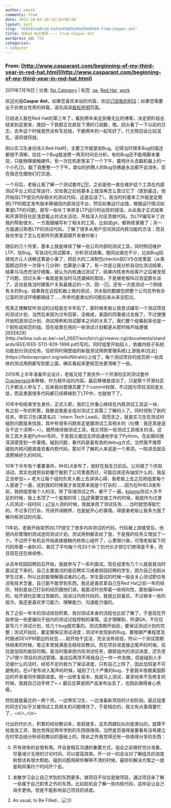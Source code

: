 ```yaml
---
author: amosk
comments: true
date: 2011-10-04 20:18:36+00:00
layout: post
slug: '%e5%9c%a8red-hat%e4%b8%a4%e5%b9%b4-from-caspar-ant'
title: 在Red Hat两年---- From Caspar Ant
wordpress_id: 733
categories:
- Computer
---
```





### From: [http://www.casparant.com/beginning-of-my-third-year-in-red-hat.html](http://www.casparant.com/beginning-of-my-third-year-in-red-hat.html)




2011年7月16日 | 分类: [No Category](http://www.casparant.com/category/default) | 标签: [qa](http://www.casparant.com/tag/qa), [Red Hat](http://www.casparant.com/tag/red-hat), [work](http://www.casparant.com/tag/work)





















欢迎光临**Caspar Ant**，如果您喜欢本站的内容，欢迎[订阅我的RSS](http://fusion.google.com/add?feedurl=http://feeds2.feedburner.com/CasparAnt)；如果您需要出于非商业性质的转载，请先阅读[版权声明](http://www.casparant.com/copyright-notice)页面。






已经进入我在Red Hat的第三年了，看到两年来这贫瘠无比的博客，决定把阶段总结发到这里来，挽回一下我那正在疯狂下滑的订阅数，嗯。回头看了一下以前的日志，去年这个时候竟然没有写总结，干脆两年的一起写好了。行文照旧会比较混乱，请将就将就。




刚以实习生身份进入Red Hat时，主要工作就是验Bug。记得当时很多Bug的描述都很不清晰，往往一个Bug就浪费一两天时间去分析。有的Bug还不能用脚本重现，只能物理接触硬件。有一次在机房里呆了一个下午，要用针头去戳机器上的一个小孔[[1](http://en.wikipedia.org/wiki/Non-maskable_interrupt)]，戳了我整整一个下午。类似的折腾人的Bug仿佛是永远都不会消失，现在我还在跟他们打交道。

一个月后，老板让我了解一个测试套件[LTP](http://ltp.sourceforge.net/)，之前是他一直在维护这个工具在内部测试平台上的正常运行，交给我之后他基本上就没再怎么管过它了（直到最近，他开始往LTP提交内存相关的测试代码，这是后话了）。我当时的基本工作就是定期把LTP的稳定发布版本移植回内部测试平台，然后如果运行出错，根据运行情况如果是LTP的问题，就写一些补丁来修复LTP运行时出现的错误。从此我才正式结束和开源项目社区浅尝辄止的试水活动，开始深入社区贡献代码。为LTP编写补丁对我的帮助很大，一方面跟编写补丁相关的工具，比如说git，都熟练掌握了；另一方面通过熟悉LTP的测试代码，了解了很多从用户空间测试内核功能的方法；而且我也学会了怎么在邮件列表里面跟开发者吵架:)

随后的几个月里，基本上就是继续了解一些公司内部的测试工具，同时照旧维护LTP，验Bug，写自动化测试脚本，分析测试结果。期间出错也不少，比如Bug回错地方让人误解这算是小事了，把巨大的二进制包checkin到CVS仓库里面（从美国那边同步一次得十几分钟）也算是小事了。有一次是让我分析自动化测试结果，结果马马虎虎没仔细看，就认为内核通过测试了，结果内核发布给客户之后被发现了问题，回过头来一看就是我当时马虎漏掉的那段，于是被老板叫过去促膝长谈了。这也是我当时跟客户关系最接近的一次，囧- -|||。还有一次是测试一个网络有关的Bug，结果我在远程机器上做的测试，洪水般的数据包把整个公司在所有办公室的测试环境都搞挂了……所幸的是类似的问题后来从来没犯过。

<!-- more -->而真正理解软件测试的过程是在半年后了，那时候老板让我尝试编写一个测试项目的测试计划，当然后来因为过年回家，没做成，美国的同事接过去做了。不过慢慢开始知道测试计划、测试用例和测试脚本之间的关系了。我们整个组看起来也是一个刚形成规范的组，现在组里在用的一些测试计划都是从那时候开始遵循[IEEE829](http://wilma.vub.ac.be/~se1_0607/svn/bin/cgi/viewvc.cgi/documents/standards/IEEE/IEEE-STD-829-1998.pdf)写的。同时组里开始招人，依据内核子系统功能划分测试任务。恰好同时隔壁组的新版测试用例管理系统(上游版本[在此](https://fedoraproject.org/wiki/Nitrate))上线了，每个测试项目的成员把一些具体的测试用例都写到那上面，确实看起来更规范也更清晰了一些。

2010年上半年准备毕业设计，老板又给了我另外一个开源社区的测试套件[Crackerjack](http://crackerjack.sourceforge.net/)来移植，作为我毕设的内容。最后移植是成功了，只是那个开源社区几乎都没人参与了，后来我向管理员要了个commit权限，不过因为项目活跃度太低，而且里面很多代码都已经移植到了LTP中，也就抛下了。

10年中旬结束学生身份，正式入职，我的工作重心继续在内核测试工具这一块，有之前一年的积累，我敢说我是全组对测试工具第二了解的人了。同时领到了新的任务，带实习生(美其名曰：Intern Tech Lead)，简而言之，就是实习生在测试时碰到问题就来找我，其中有很多问题肯定是跟测试工具相关的（吐槽：我还真是适合干这个活啊>.<）。既然继续做测试工具，我又领到一些测试工具相关的活，这些工具大多是Python写的，于是我又被迫无师自通地学会了Python。在此期间我深深感受到一件事情，碰到问题，看代码是最有效的debug方式。当然我不推荐碰到内核问题直接去看内核代码，那对不了解的人来说是一个黑洞，一陷进去就会浪费掉好久的时间。

10年下半年有个重要事件，RHEL6发布了，刚好在我生日前后。公司搞了个庆祝活动，其实也就把自助餐厅搬到了公司里面而已，可能后续还有抽奖什么的，我反正没参加=.= 老大让每个组的负责人都上去讲讲心得，我老板上去之后把组里每个人感谢了一遍，说到我的时候我才发现原来我是个打杂的……因为在RHEL6发布前，我把组里每个人的活，除了存储测试之外，都干了一遍。[kdump](http://wangcong.org/blog/?p=1416)测试人手不足的时候，我上去顶了一个星期的班；[DUP](http://dup.et.redhat.com/)需要交接工作的时候，我就作为过渡人员测试一段时间；[v7](https://fedorahosted.org/v7/)没人测的时候，我就承担了测试任务……当时就觉得挺忙的，不过多打打杂，开阔开阔眼界，也是挺开心的事情。得感谢老板让我多方面了解内核测试的内容。

11年初，老板开始突然向LTP提交了很多内存测试的代码，代码被上游接受后，他把内存管理的测试连同测试计划，测试用例都丢给了我，于是我的任务又增加了一个。不过终于有机会开始直接接触内核核心组件了，心里很兴奋。可惜老板留下的代码带着一身BUG，我花了平均每个月20个补丁的代价才把它们修得差不多，而且现在还在继续修。

从去年校园招聘前后开始，我就参与了一系列面试。现在组里有几个人就是我当时面试定下来的。自己主要面试的是应聘实习或者校园招聘的学生，因为自己也刚从学生过来，所以比较能理解面试者的心态。学生面试的时候一般会关心测试职位有没有技术含量，自己能不能学到东西。我总是喜欢拿自己在Red Hat之前一年的经历，特别是自己打杂的经历跟他们讲。我面试时也带着一些倾向性，那些偏Geek的，给开源社区做过贡献的，阅读过内核代码的，我就比较喜欢。不过根本一些的层次，我还是喜欢学习能力、理解能力、沟通能力强的。

有了之前一年半的测试经验积累，我对测试本身的流程也比较了解了，于是现在开始参加一些更偏向于组内的测试过程控制的事情。这才理解到，所谓QA，不仅仅是写几个测试计划，验几个bug就完事的。测试周期开始前，要保证测试计划的完整；测试开始后，要定期保证测试进度；测试中发现新的Bug，要根据严重程度及时跟进DEV/PM那边的状态……刚开始干这活，完全没有经验，所以一个测试周期快结束的时候，笔记本里就满是总结经验教训。而在项目进度接近尾声的时候，往往是加班的疯狂时期。我当时既承担内存测试任务，跟踪组内的测试进度，还负责了v7那个项目的测试管理。虽说后两项不用我自己一件一件去做，但是碰到人手交接什么的活时，经验不足的我为了保证进度，只有自己上阵了，因此加班是不可避免的。在v7发布进入尾声的时候，碰到了几个严重的bug，于是我半夜跟美国那边的开发者同步跟踪进度。他一出修复版本，我就马上测试，甚至他来不及修复的时候，我就自己动手修了>.< 最后总算是把产品发布出去了，也因此搞得身心俱疲。

然后就是最近的一两个月，一边带实习生，一边准备新项目的计划阶段。最近组里的同志们似乎又被测试工具相关的问题缠住了，于是相应的，我又有点事情要忙了，~o(>_<)o~

付出的代价大，积累的经验教训多，收获就多，这东西跟玩仙剑是类似的。就算不给我涨工资，我也觉得这两年学到的东西很值得。当然是否值得是要看有没有建立在时常总结分析经验教训的基础上的。除此之外我觉得还有一些值得分享的东西：

0. 开有效率的会很有用。开会是相互沟通的重要方式，组会之前做好充分准备，尽量减少无用的讨论时间，可以提高效率。开一对一的会议对了解组员的进度和想法有很大帮助。碰到问题用邮件解释不清的时候，最好的解决方案之一就是和同事约个时间开个会。

1. 发散学习会让自己学到的东西更多。做项目不仅仅是做项目，通过项目来了解一些属于自己职责之外的东西，比如趁机会了解一些内核代码，这样会让自己进步更快。但是不能影响自己项目的进度。

2. As usual, to Be Filled... ![:D](http://www.casparant.com/wp-includes/images/smilies/icon_biggrin.gif)


